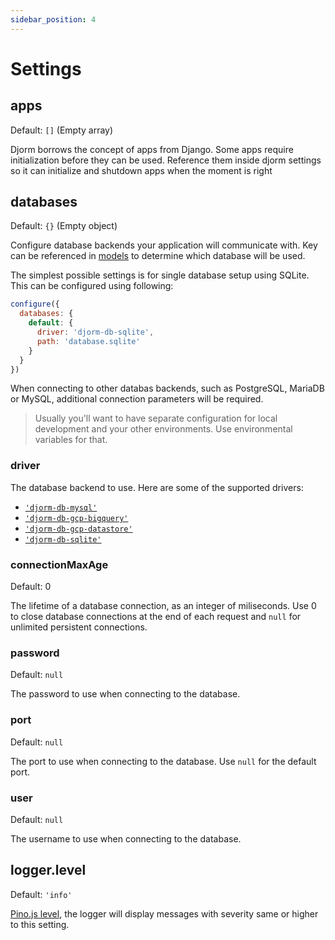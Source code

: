 ```yaml
---
sidebar_position: 4
---
```

# Settings

## apps

Default: `[]` (Empty array)

Djorm borrows the concept of apps from Django. Some apps require initialization before they can be used. Reference them inside djorm settings so it can initialize and shutdown apps when the moment is right

## databases

Default: `{}` (Empty object)

Configure database backends your application will communicate with. Key can be referenced in [models](/docs/concepts/models) to determine which database will be used.

The simplest possible settings is for single database setup using SQLite. This can be configured using following:

```javascript
configure({
  databases: {
    default: {
      driver: 'djorm-db-sqlite',
      path: 'database.sqlite'
    }
  }
})
```

When connecting to other databas backends, such as PostgreSQL, MariaDB or MySQL, additional connection parameters will be required.

> Usually you'll want to have separate configuration for local development and your other environments. Use environmental variables for that.

### driver

The database backend to use. Here are some of the supported drivers:

* [`'djorm-db-mysql'`](https://github.com/just-paja/djorm/tree/master/packages/djorm-db-mysql)
* [`'djorm-db-gcp-bigquery'`](https://github.com/just-paja/djorm/tree/master/packages/djorm-db-gcp-bigquery)
* [`'djorm-db-gcp-datastore'`](https://github.com/just-paja/djorm/tree/master/packages/djorm-db-gcp-datastore)
* [`'djorm-db-sqlite'`](https://github.com/just-paja/djorm/tree/master/packages/djorm-db-sqlite)

### connectionMaxAge

Default: 0

The lifetime of a database connection, as an integer of miliseconds. Use 0 to close database connections at the end of each request and `null` for unlimited persistent connections.

### password

Default: `null`

The password to use when connecting to the database.

### port

Default: `null`

The port to use when connecting to the database. Use `null` for the default port.

### user

Default: `null`

The username to use when connecting to the database.


## logger.level

Default: `'info'`

[Pino.js level](https://github.com/pinojs/pino/blob/master/docs/api.md#logger-level), the logger will display messages with severity same or higher to this setting.
